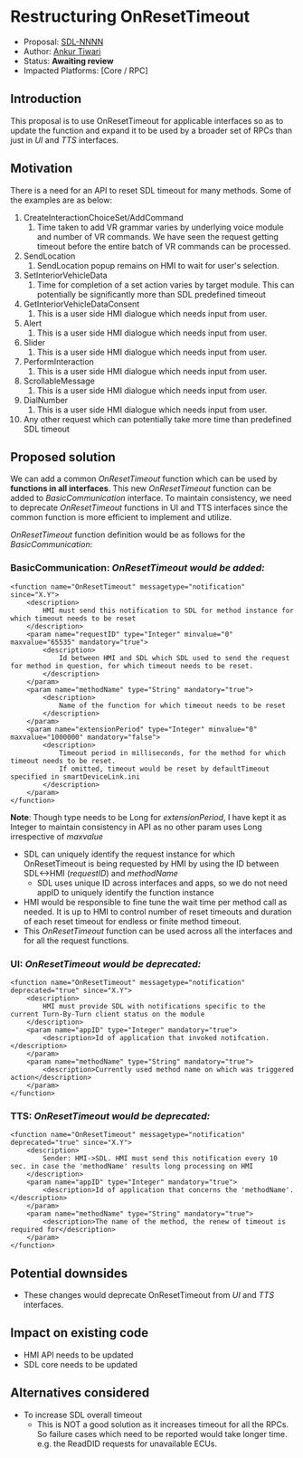 # Restructuring OnResetTimeout

* Proposal: [SDL-NNNN](NNNN-Restructuring-OnResetTimeout.md)
* Author: [Ankur Tiwari](https://github.com/ATIWARI9)
* Status: **Awaiting review**
* Impacted Platforms: [Core / RPC]

## Introduction

This proposal is to use OnResetTimeout for applicable interfaces so as to update the function and expand it to be used by a broader set of RPCs than just in _UI_ and _TTS_ interfaces.

## Motivation

There is a need for an API to reset SDL timeout for many methods. Some of the examples are as below:
1. CreateInteractionChoiceSet/AddCommand
    1. Time taken to add VR grammar varies by underlying voice module and number of VR commands. We have seen the request getting timeout before the entire batch of VR commands can be processed.
2. SendLocation
    1. SendLocation popup remains on HMI to wait for user's selection. 
3. SetInteriorVehicleData
    1. Time for completion of a set action varies by target module. This can potentially be significantly more than SDL predefined timeout
4. GetInteriorVehicleDataConsent
    1. This is a user side HMI dialogue which needs input from user.
5. Alert
    1. This is a user side HMI dialogue which needs input from user.
6. Slider
    1. This is a user side HMI dialogue which needs input from user.
7. PerformInteraction
    1. This is a user side HMI dialogue which needs input from user.
8. ScrollableMessage
    1. This is a user side HMI dialogue which needs input from user.
9. DialNumber
    1. This is a user side HMI dialogue which needs input from user.
10. Any other request which can potentially take more time than predefined SDL timeout


## Proposed solution

We can add a common _OnResetTimeout_ function which can be used by **functions in all interfaces**. This new _OnResetTimeout_ function can be added to _BasicCommunication_ interface. To maintain consistency, we need to deprecate _OnResetTimeout_ functions in UI and TTS interfaces since the common function is more efficient to implement and utilize.

  
_OnResetTimeout_ function definition would be as follows for the _BasicCommunication_:

### BasicCommunication: _OnResetTimeout would be added:_

```
<function name="OnResetTimeout" messagetype="notification" since="X.Y">
    <description>
		HMI must send this notification to SDL for method instance for which timeout needs to be reset
    </description>	
    <param name="requestID" type="Integer" minvalue="0" maxvalue="65535" mandatory="true">	
		<description>
			Id between HMI and SDL which SDL used to send the request for method in question, for which timeout needs to be reset.
		</description>
    </param>
    <param name="methodName" type="String" mandatory="true">
		<description>
			Name of the function for which timeout needs to be reset
		</description>
    </param>
    <param name="extensionPeriod" type="Integer" minvalue="0" maxvalue="1000000" mandatory="false">
		<description>
			Timeout period in milliseconds, for the method for which timeout needs to be reset.
			If omitted, timeout would be reset by defaultTimeout specified in smartDeviceLink.ini
		</description>
    </param>
</function>
```

**Note**: Though type needs to be Long for _extensionPeriod_, I have kept it as Integer to maintain consistency in API as no other param uses Long irrespective of _maxvalue_

* SDL can uniquely identify the request instance for which OnResetTimeout is being requested by HMI by using the ID between SDL<->HMI (_requestID_) and _methodName_
    * SDL uses unique ID across interfaces and apps, so we do not need appID to uniquely identify the function instance	
* HMI would be responsible to fine tune the wait time per method call as needed. It is up to HMI to control number of reset timeouts and duration of each reset timeout for endless or finite method timeout.
* This _OnResetTimeout_ function can be used across all the interfaces and for all the request functions.

### UI: _OnResetTimeout would be deprecated:_

```
<function name="OnResetTimeout" messagetype="notification" deprecated="true" since="X.Y">
	<description>
		HMI must provide SDL with notifications specific to the current Turn-By-Turn client status on the module
	</description>
	<param name="appID" type="Integer" mandatory="true">
		<description>Id of application that invoked notifcation.</description>
	</param>
	<param name="methodName" type="String" mandatory="true">
		<description>Currently used method name on which was triggered action</description>
	</param>
</function>
```

### TTS: _OnResetTimeout would be deprecated:_

```
<function name="OnResetTimeout" messagetype="notification" deprecated="true" since="X.Y">
	<description>
		Sender: HMI->SDL. HMI must send this notification every 10 sec. in case the 'methodName' results long processing on HMI
	</description>
	<param name="appID" type="Integer" mandatory="true">
		<description>Id of application that concerns the 'methodName'.</description>
	</param>
	<param name="methodName" type="String" mandatory="true">
		<description>The name of the method, the renew of timeout is required for</description>
	</param>
</function>
```




## Potential downsides
  * These changes would deprecate OnResetTimeout from _UI_ and _TTS_ interfaces.

## Impact on existing code
* HMI API needs to be updated
* SDL core needs to be updated

## Alternatives considered

* To increase SDL overall timeout
  * This is NOT a good solution as it increases timeout for all the RPCs. So failure cases which need to be reported would take longer time. e.g. the ReadDID requests for unavailable ECUs.
  

